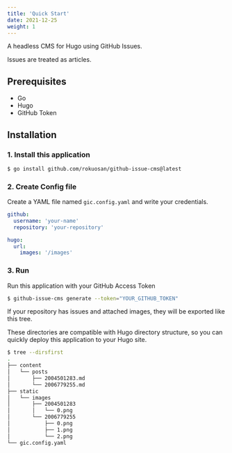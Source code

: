 ```yaml
---
title: 'Quick Start'
date: 2021-12-25
weight: 1
---
```

A headless CMS for Hugo using GitHub Issues.

Issues are treated as articles.

## Prerequisites

- Go
- Hugo
- GitHub Token

## Installation

### 1. Install this application

```bash
$ go install github.com/rokuosan/github-issue-cms@latest
```

### 2. Create Config file

Create a YAML file named ``gic.config.yaml`` and write your credentials.

```yaml
github:
  username: 'your-name'
  repository: 'your-repository'

hugo:
  url:
    images: '/images'
```

### 3. Run

Run this application with your GitHub Access Token

```bash
$ github-issue-cms generate --token="YOUR_GITHUB_TOKEN"
```

If your repository has issues and attached images, they will be exported like this tree.

These directories are compatible with Hugo directory structure, so you can quickly deploy this application to your Hugo site.

```bash
$ tree --dirsfirst
.
├── content
│   └── posts
│       ├── 2004501283.md
│       └── 2006779255.md
├── static
│   └── images
│       ├── 2004501283
│       │   └── 0.png
│       └── 2006779255
│           ├── 0.png
│           ├── 1.png
│           └── 2.png
└── gic.config.yaml
```
